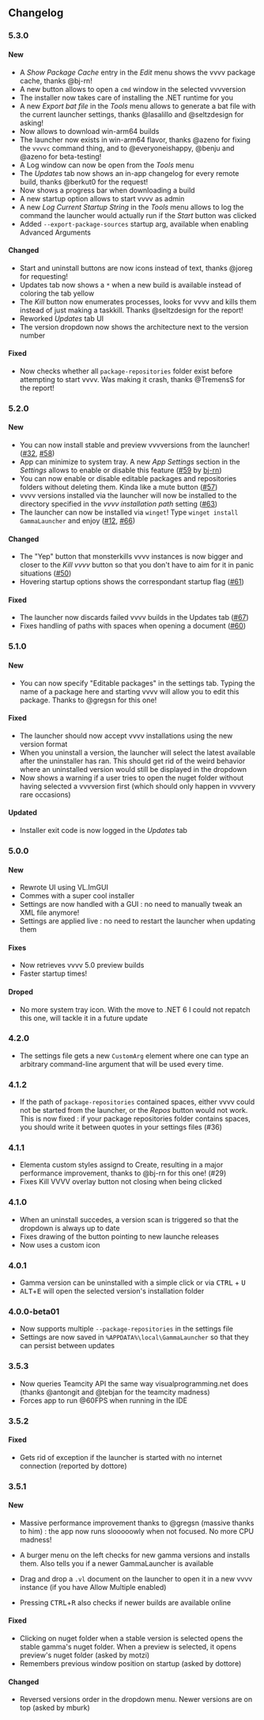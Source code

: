 ## Changelog

### 5.3.0

#### New

- A _Show Package Cache_ entry in the _Edit_ menu shows the vvvv package cache, thanks @bj-rn!
- A new button allows to open a `cmd` window in the selected vvvversion
- The installer now takes care of installing the .NET runtime for you
- A new _Export bat file_ in the _Tools_ menu allows to generate a bat file with the current launcher settings, thanks @lasalillo and @seltzdesign for asking!
- Now allows to download win-arm64 builds
- The launcher now exists in win-arm64 flavor, thanks @azeno for fixing the `vvvvc` command thing, and to @everyoneishappy, @benju and @azeno for beta-testing!
- A Log window can now be open from the _Tools_ menu
- The _Updates_ tab now shows an in-app changelog for every remote build, thanks @berkut0 for the request!
- Now shows a progress bar when downloading a build
- A new startup option allows to start vvvv as admin
- A new _Log Current Startup String_ in the _Tools_ menu allows to log the command the launcher would actually run if the _Start_ button was clicked
- Added `--export-package-sources` startup arg, available when enabling Advanced Arguments

#### Changed

- Start and uninstall buttons are now icons instead of text, thanks @joreg for requesting!
- Updates tab now shows a `*` when a new build is available instead of coloring the tab yellow
- The _Kill_ button now enumerates processes, looks for vvvv and kills them instead of just making a taskkill. Thanks @seltzdesign for the report!
- Reworked _Updates_ tab UI
- The version dropdown now shows the architecture next to the version number

#### Fixed

- Now checks whether all `package-repositories` folder exist before attempting to start vvvv. Was making it crash, thanks @TremensS for the report!

### 5.2.0

#### New

- You can now install stable and preview vvvversions from the launcher! ([#32](https://github.com/sebescudie/GammaLauncher/issues/32), [#58](https://github.com/sebescudie/GammaLauncher/issues/58))
- App can minimize to system tray. A new _App Settings_ section in the _Settings_ allows to enable or disable this feature ([#59](https://github.com/sebescudie/GammaLauncher/issues/59) by [bj-rn](https://github.com/bj-rn))
- You can now enable or disable editable packages and repositories folders without deleting them. Kinda like a mute button ([#57](https://github.com/sebescudie/GammaLauncher/issues/57))
- vvvv versions installed via the launcher will now be installed to the directory specified in the _vvvv installation path_ setting ([#63](https://github.com/sebescudie/GammaLauncher/issues/63))
- The launcher can now be installed via `winget`! Type `winget install GammaLauncher` and enjoy ([#12](https://github.com/sebescudie/GammaLauncher/issues/12), [#66](https://github.com/sebescudie/GammaLauncher/issues/66))

#### Changed

- The "Yep" button that monsterkills vvvv instances is now bigger and closer to the _Kill vvvv_ button so that you don't have to aim for it in panic situations ([#50](https://github.com/sebescudie/GammaLauncher/issues/50))
- Hovering startup options shows the correspondant startup flag ([#61](https://github.com/sebescudie/GammaLauncher/issues/61))

#### Fixed

- The launcher now discards failed vvvv builds in the Updates tab ([#67](https://github.com/sebescudie/GammaLauncher/issues/67))
- Fixes handling of paths with spaces when opening a document ([#60](https://github.com/sebescudie/GammaLauncher/issues/60))

### 5.1.0

#### New

- You can now specify "Editable packages" in the settings tab. Typing the name of a package here and starting vvvv will allow you to edit this package. Thanks to @gregsn for this one!

#### Fixed

- The launcher should now accept vvvv installations using the new version format
- When you uninstall a version, the launcher will select the latest available after the uninstaller has ran. This should get rid of the weird behavior where an uninstalled version would still be displayed in the dropdown
- Now shows a warning if a user tries to open the nuget folder without having selected a vvvversion first (which should only happen in vvvvery rare occasions)

#### Updated

- Installer exit code is now logged in the _Updates_ tab

### 5.0.0

#### New

- Rewrote UI using VL.ImGUI
- Commes with a super cool installer
- Settings are now handled with a GUI : no need to manually tweak an XML file anymore!
- Settings are applied live : no need to restart the launcher when updating them

#### Fixes

- Now retrieves vvvv 5.0 preview builds
- Faster startup times!

#### Droped

- No more system tray icon. With the move to .NET 6 I could not repatch this one, will tackle it in a future update

### 4.2.0

- The settings file gets a new `CustomArg` element where one can type an arbitrary command-line argument that will be used every time.

### 4.1.2

- If the path of `package-repositories` contained spaces, either vvvv could not be started from the launcher, or the _Repos_ button would not work. This is now fixed : if your package repositories folder contains spaces, you should write it between quotes in your settings files (#36)

### 4.1.1

- Elementa custom styles assignd to Create, resulting in a major performance improvement, thanks to  @bj-rn for this one! (#29)
- Fixes Kill VVVV overlay button not closing when being clicked

### 4.1.0

- When an uninstall succedes, a version scan is triggered so that the dropdown is always up to date
- Fixes drawing of the button pointing to new launche releases
- Now uses a custom icon

### 4.0.1

- Gamma version can be uninstalled with a simple click or via <kbd>CTRL</kbd> + <kbd>U</kbd>
- <kbd>ALT</kbd>+<kbd>E</kbd> will open the selected version's installation folder

### 4.0.0-beta01

- Now supports multiple `--package-repositories` in the settings file
- Settings are now saved in `%APPDATA%\local\GammaLauncher` so that they can persist between updates

### 3.5.3

- Now queries Teamcity API the same way visualprogramming.net does (thanks @antongit and @tebjan for the teamcity madness)
- Forces app to run @60FPS when running in the IDE

### 3.5.2

#### Fixed

- Gets rid of exception if the launcher is started with no internet connection (reported by dottore)

### 3.5.1

#### New

- Massive performance improvement thanks to @gregsn (massive thanks to him) : the app now runs slooooowly when not focused. No more CPU madness!

- A burger menu on the left checks for new gamma versions and installs them. Also tells you if a newer GammaLauncher is available

- Drag and drop a `.vl` document on the launcher to open it in a new vvvv instance (if you have Allow Multiple enabled)

- Pressing <kbd>CTRL</kbd>+<kbd>R</kbd> also checks if newer builds are available online

#### Fixed

- Clicking on nuget folder when a stable version is selected opens the stable gamma's nuget folder. When a preview is selected, it opens preview's nuget folder (asked by motzi)
- Remembers previous window position on startup (asked by dottore)

#### Changed

- Reversed versions order in the dropdown menu. Newer versions are on top (asked by mburk)
